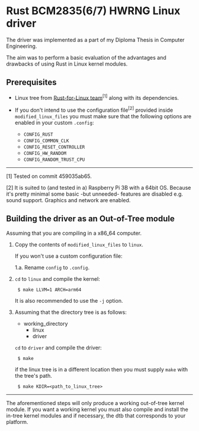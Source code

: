 # Rust BCM2835(6/7) HWRNG Linux driver

The driver was implemented as a part of my Diploma Thesis in Computer Engineering.

The aim was to perform a basic evaluation of the advantages and drawbacks of using Rust in Linux kernel modules.

## Prerequisites

* Linux tree from [Rust-for-Linux team](https://github.com/rust-for-linux/linux)<sup>[1]</sup> along with its dependencies.

* If you don't intend to use the configuration file<sup>[2]</sup> provided inside `modified_linux_files` you must make sure that the following options are enabled in your custom `.config`:
    * `CONFIG_RUST`
    * `CONFIG_COMMON_CLK`
    * `CONFIG_RESET_CONTROLLER`
    * `CONFIG_HW_RANDOM`
    * `CONFIG_RANDOM_TRUST_CPU`

---

[1] Tested on commit 459035ab65.

[2] It is suited to (and tested in a) Raspberry Pi 3B with a 64bit OS. Because it's pretty minimal some basic -but unneeded- features are disabled e.g. sound support. Graphics and network are enabled.

## Building the driver as an Out-of-Tree module

Assuming that you are compiling in a x86_64 computer.

1. Copy the contents of `modified_linux_files` to `linux`.

    If you won't use a custom configuration file:

    1.a. Rename `config` to `.config`.

3. `cd` to `linux` and compile the kernel:

        $ make LLVM=1 ARCH=arm64

    It is also recommended to use the `-j` option.

4. Assuming that the directory tree is as follows:

    * working_directory
        * linux
        * driver

    `cd` to `driver` and compile the driver:

        $ make

    if the linux tree is in a different location then you must supply `make` with the tree's path.

        $ make KDIR=<path_to_linux_tree>

---

The aforementioned steps will only produce a working out-of-tree kernel module. If you want a working kernel you must also compile and install the in-tree kernel modules and if necessary, the dtb that corresponds to your platform.
